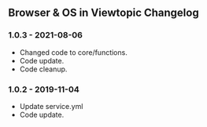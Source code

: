 ## Browser & OS in Viewtopic Changelog

### 1.0.3 - 2021-08-06

- Changed code to core/functions.
- Code update.
- Code cleanup.

### 1.0.2 - 2019-11-04

- Update service.yml
- Code update.
